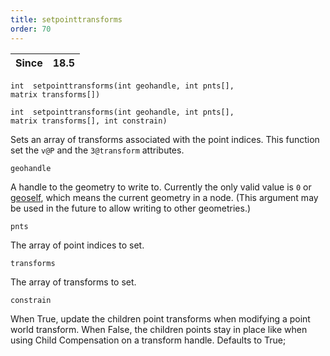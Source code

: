 ```yaml
---
title: setpointtransforms
order: 70
---
```

| Since | 18.5 |
| --- | --- |

`int  setpointtransforms(int geohandle, int pnts[], matrix transforms[])`

`int  setpointtransforms(int geohandle, int pnts[], matrix transforms[], int constrain)`

Sets an array of transforms associated with the point indices. This function set the `v@P` and the `3@transform` attributes.

`geohandle`

A handle to the geometry to write to. Currently the only valid value is `0` or [geoself](../geometry/geoself "Returns a handle to the current geometry."), which means the current geometry in a node. (This argument may be used in the future to allow writing to other geometries.)

`pnts`

The array of point indices to set.

`transforms`

The array of transforms to set.

`constrain`

When True, update the children point transforms when modifying a point world
transform. When False, the children points stay in place like when using
Child Compensation on a transform handle. Defaults to True;
